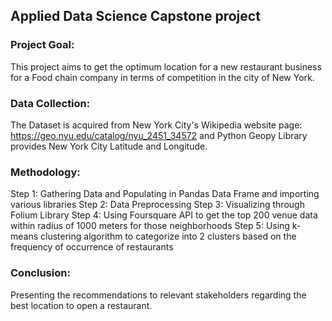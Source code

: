 ##  Applied Data Science Capstone project

### Project Goal:
This project aims to get the optimum location for a new restaurant business for a Food chain company in terms of competition in the city of New York. 

### Data Collection:
The Dataset is acquired from New York City's Wikipedia website page: https://geo.nyu.edu/catalog/nyu_2451_34572
and Python Geopy Library provides New York City Latitude and Longitude.

### Methodology:

Step 1:  Gathering Data and Populating in Pandas Data Frame and importing various libraries
Step 2:  Data Preprocessing
Step 3:  Visualizing through Folium Library 
Step 4:  Using Foursquare API to get the top 200 venue data within radius of 1000 meters for those neighborhoods
Step 5:  Using k-means clustering algorithm to categorize into 2 clusters based on the frequency of occurrence of restaurants 

### Conclusion:
Presenting the recommendations to relevant stakeholders regarding the best location to open a restaurant.
